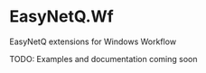 # EasyNetQ.Wf
EasyNetQ extensions for Windows Workflow

TODO: Examples and documentation coming soon
